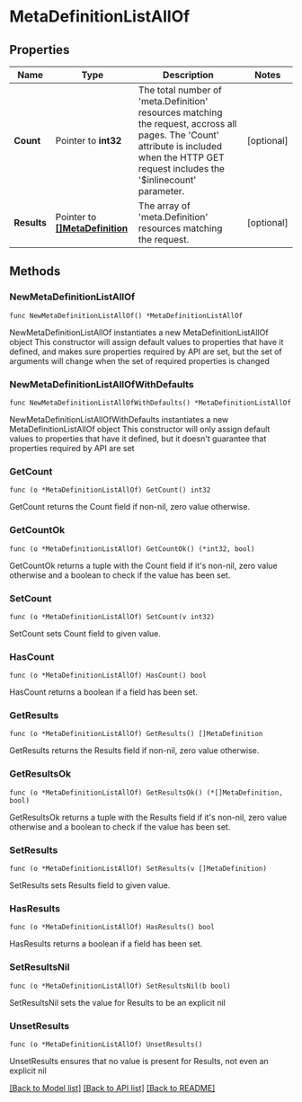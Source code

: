 # MetaDefinitionListAllOf

## Properties

Name | Type | Description | Notes
------------ | ------------- | ------------- | -------------
**Count** | Pointer to **int32** | The total number of &#39;meta.Definition&#39; resources matching the request, accross all pages. The &#39;Count&#39; attribute is included when the HTTP GET request includes the &#39;$inlinecount&#39; parameter. | [optional] 
**Results** | Pointer to [**[]MetaDefinition**](MetaDefinition.md) | The array of &#39;meta.Definition&#39; resources matching the request. | [optional] 

## Methods

### NewMetaDefinitionListAllOf

`func NewMetaDefinitionListAllOf() *MetaDefinitionListAllOf`

NewMetaDefinitionListAllOf instantiates a new MetaDefinitionListAllOf object
This constructor will assign default values to properties that have it defined,
and makes sure properties required by API are set, but the set of arguments
will change when the set of required properties is changed

### NewMetaDefinitionListAllOfWithDefaults

`func NewMetaDefinitionListAllOfWithDefaults() *MetaDefinitionListAllOf`

NewMetaDefinitionListAllOfWithDefaults instantiates a new MetaDefinitionListAllOf object
This constructor will only assign default values to properties that have it defined,
but it doesn't guarantee that properties required by API are set

### GetCount

`func (o *MetaDefinitionListAllOf) GetCount() int32`

GetCount returns the Count field if non-nil, zero value otherwise.

### GetCountOk

`func (o *MetaDefinitionListAllOf) GetCountOk() (*int32, bool)`

GetCountOk returns a tuple with the Count field if it's non-nil, zero value otherwise
and a boolean to check if the value has been set.

### SetCount

`func (o *MetaDefinitionListAllOf) SetCount(v int32)`

SetCount sets Count field to given value.

### HasCount

`func (o *MetaDefinitionListAllOf) HasCount() bool`

HasCount returns a boolean if a field has been set.

### GetResults

`func (o *MetaDefinitionListAllOf) GetResults() []MetaDefinition`

GetResults returns the Results field if non-nil, zero value otherwise.

### GetResultsOk

`func (o *MetaDefinitionListAllOf) GetResultsOk() (*[]MetaDefinition, bool)`

GetResultsOk returns a tuple with the Results field if it's non-nil, zero value otherwise
and a boolean to check if the value has been set.

### SetResults

`func (o *MetaDefinitionListAllOf) SetResults(v []MetaDefinition)`

SetResults sets Results field to given value.

### HasResults

`func (o *MetaDefinitionListAllOf) HasResults() bool`

HasResults returns a boolean if a field has been set.

### SetResultsNil

`func (o *MetaDefinitionListAllOf) SetResultsNil(b bool)`

 SetResultsNil sets the value for Results to be an explicit nil

### UnsetResults
`func (o *MetaDefinitionListAllOf) UnsetResults()`

UnsetResults ensures that no value is present for Results, not even an explicit nil

[[Back to Model list]](../README.md#documentation-for-models) [[Back to API list]](../README.md#documentation-for-api-endpoints) [[Back to README]](../README.md)


